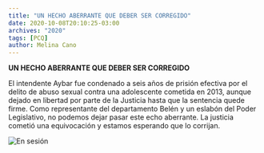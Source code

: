 ```yaml
---
title: "UN HECHO ABERRANTE QUE DEBER SER CORREGIDO"
date: 2020-10-08T20:10:25-03:00
archives: "2020"
tags: [PCQ]
author: Melina Cano
---
```

**UN HECHO ABERRANTE QUE DEBER SER CORREGIDO** 

El intendente Aybar fue condenado a seis años de prisión efectiva por el delito de abuso sexual contra una adolescente cometida en 2013, aunque dejado en libertad por parte de la Justicia hasta que la sentencia quede firme.
Como representante del departamento Belén y un eslabón del Poder Legislativo, no podemos dejar pasar este echo aberrante. La justicia cometió una equivocación y estamos esperando que lo corrijan.

![En sesión](/img/EnSesion.jpg "En Sesión")

